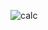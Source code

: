 

![calc](https://user-images.githubusercontent.com/71145865/184227830-742d4840-4dcd-410e-8c68-e9a8809dbbc7.png)
